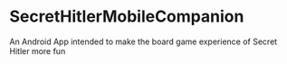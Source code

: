 # SecretHitlerMobileCompanion
An Android App intended to make the board game experience of Secret Hitler more fun
